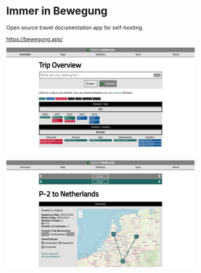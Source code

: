 # Immer in Bewegung 
Open source travel documentation app for self-hosting.

https://bewegung.app/

![img](iib-overview.png)

![img](iib-events.png)
